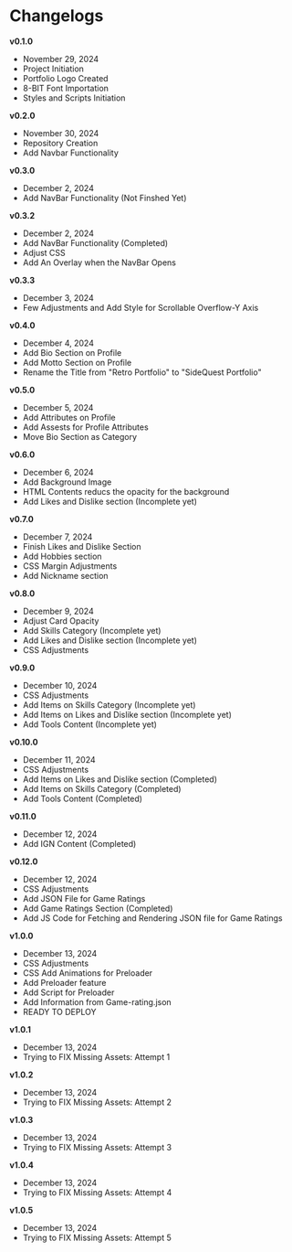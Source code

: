 # Changelogs

**v0.1.0**
- November 29, 2024
- Project Initiation
- Portfolio Logo Created
- 8-BIT Font Importation
- Styles and Scripts Initiation

**v0.2.0**
- November 30, 2024
- Repository Creation
- Add Navbar Functionality

**v0.3.0**
- December 2, 2024
- Add NavBar Functionality (Not Finshed Yet)

**v0.3.2**
- December 2, 2024
- Add NavBar Functionality (Completed)
- Adjust CSS
- Add An Overlay when the NavBar Opens

**v0.3.3**
- December 3, 2024
- Few Adjustments and Add Style for Scrollable Overflow-Y Axis


**v0.4.0**
- December 4, 2024
- Add Bio Section on Profile
- Add Motto Section on Profile
- Rename the Title from "Retro Portfolio" to "SideQuest Portfolio"

**v0.5.0**
- December 5, 2024
- Add Attributes on Profile
- Add Assests for Profile Attributes
- Move Bio Section as Category

**v0.6.0**
- December 6, 2024
- Add Background Image
- HTML Contents reducs the opacity for the background
- Add Likes and Dislike section (Incomplete yet)

**v0.7.0**
- December 7, 2024
- Finish Likes and Dislike Section
- Add Hobbies section
- CSS Margin Adjustments
- Add Nickname section

**v0.8.0**
- December 9, 2024
- Adjust Card Opacity
- Add Skills Category (Incomplete yet)
- Add Likes and Dislike section (Incomplete yet)
- CSS Adjustments

**v0.9.0**
- December 10, 2024
- CSS Adjustments
- Add Items on Skills Category (Incomplete yet)
- Add Items on Likes and Dislike section (Incomplete yet)
- Add Tools Content (Incomplete yet)

**v0.10.0**
- December 11, 2024
- CSS Adjustments
- Add Items on Likes and Dislike section (Completed)
- Add Items on Skills Category (Completed)
- Add Tools Content (Completed)

**v0.11.0**
- December 12, 2024
- Add IGN Content (Completed)

**v0.12.0**
- December 12, 2024
- CSS Adjustments
- Add JSON File for Game Ratings
- Add Game Ratings Section (Completed)
- Add JS Code for Fetching and Rendering JSON file for Game Ratings

**v1.0.0**
- December 13, 2024
- CSS Adjustments
- CSS Add Animations for Preloader
- Add Preloader feature
- Add Script for Preloader
- Add Information from Game-rating.json
- READY TO DEPLOY

**v1.0.1**
- December 13, 2024
- Trying to FIX Missing Assets: Attempt 1

**v1.0.2**
- December 13, 2024
- Trying to FIX Missing Assets: Attempt 2

**v1.0.3**
- December 13, 2024
- Trying to FIX Missing Assets: Attempt 3

**v1.0.4**
- December 13, 2024
- Trying to FIX Missing Assets: Attempt 4

**v1.0.5**
- December 13, 2024
- Trying to FIX Missing Assets: Attempt 5